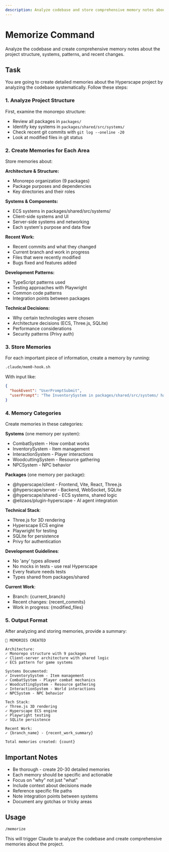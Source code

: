 ```yaml
---
description: Analyze codebase and store comprehensive memory notes about project structure, systems, and patterns
---
```


<!-- 
  CANONICAL LOCATION: This is the authoritative version used by the Claude plugin.
  Any duplicate at .claude/commands/memorize.md is a symlink/pointer to this file.
-->

# Memorize Command

Analyze the codebase and create comprehensive memory notes about the project structure, systems, patterns, and recent changes.

## Task

You are going to create detailed memories about the Hyperscape project by analyzing the codebase systematically. Follow these steps:

### 1. Analyze Project Structure

First, examine the monorepo structure:
- Review all packages in `packages/`
- Identify key systems in `packages/shared/src/systems/`
- Check recent git commits with `git log --oneline -20`
- Look at modified files in git status

### 2. Create Memories for Each Area

Store memories about:

**Architecture & Structure:**
- Monorepo organization (9 packages)
- Package purposes and dependencies
- Key directories and their roles

**Systems & Components:**
- ECS systems in packages/shared/src/systems/
- Client-side systems and UI
- Server-side systems and networking
- Each system's purpose and data flow

**Recent Work:**
- Recent commits and what they changed
- Current branch and work in progress
- Files that were recently modified
- Bugs fixed and features added

**Development Patterns:**
- TypeScript patterns used
- Testing approaches with Playwright
- Common code patterns
- Integration points between packages

**Technical Decisions:**
- Why certain technologies were chosen
- Architecture decisions (ECS, Three.js, SQLite)
- Performance considerations
- Security patterns (Privy auth)

### 3. Store Memories

For each important piece of information, create a memory by running:

```bash
.claude/mem0-hook.sh
```

With input like:
```json
{
  "hookEvent": "UserPromptSubmit",
  "userPrompt": "The InventorySystem in packages/shared/src/systems/ handles item management, uses Map<playerId, Item[]> for storage, and integrates with the UI through ItemSlot components"
}
```

### 4. Memory Categories

Create memories in these categories:

**Systems** (one memory per system):
- CombatSystem - How combat works
- InventorySystem - Item management
- InteractionSystem - Player interactions
- WoodcuttingSystem - Resource gathering
- NPCSystem - NPC behavior

**Packages** (one memory per package):
- @hyperscape/client - Frontend, Vite, React, Three.js
- @hyperscape/server - Backend, WebSocket, SQLite
- @hyperscape/shared - ECS systems, shared logic
- @elizaos/plugin-hyperscape - AI agent integration

**Technical Stack**:
- Three.js for 3D rendering
- Hyperscape ECS engine
- Playwright for testing
- SQLite for persistence
- Privy for authentication

**Development Guidelines**:
- No 'any' types allowed
- No mocks in tests - use real Hyperscape
- Every feature needs tests
- Types shared from packages/shared

**Current Work**:
- Branch: {current_branch}
- Recent changes: {recent_commits}
- Work in progress: {modified_files}

### 5. Output Format

After analyzing and storing memories, provide a summary:

```
📝 MEMORIES CREATED

Architecture:
✓ Monorepo structure with 9 packages
✓ Client-server architecture with shared logic
✓ ECS pattern for game systems

Systems Documented:
✓ InventorySystem - Item management
✓ CombatSystem - Player combat mechanics
✓ WoodcuttingSystem - Resource gathering
✓ InteractionSystem - World interactions
✓ NPCSystem - NPC behavior

Tech Stack:
✓ Three.js 3D rendering
✓ Hyperscape ECS engine
✓ Playwright testing
✓ SQLite persistence

Recent Work:
✓ {branch_name} - {recent_work_summary}

Total memories created: {count}
```

## Important Notes

- Be thorough - create 20-30 detailed memories
- Each memory should be specific and actionable
- Focus on "why" not just "what"
- Include context about decisions made
- Reference specific file paths
- Note integration points between systems
- Document any gotchas or tricky areas

## Usage

```bash
/memorize
```

This will trigger Claude to analyze the codebase and create comprehensive memories about the project.
